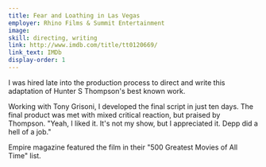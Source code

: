 ```yaml
---
title: Fear and Loathing in Las Vegas
employer: Rhino Films & Summit Entertainment
image: 
skill: directing, writing
link: http://www.imdb.com/title/tt0120669/
link_text: IMDb
display-order: 1
---
```


I was hired late into the production process to direct and write this adaptation of Hunter S Thompson's best known work.

Working with Tony Grisoni, I developed the final script in just ten days. The final product was met with mixed critical reaction, but praised by Thompson. "Yeah, I liked it. It's not my show, but I appreciated it. Depp did a hell of a job."

Empire magazine featured the film in their "500 Greatest Movies of All Time" list.